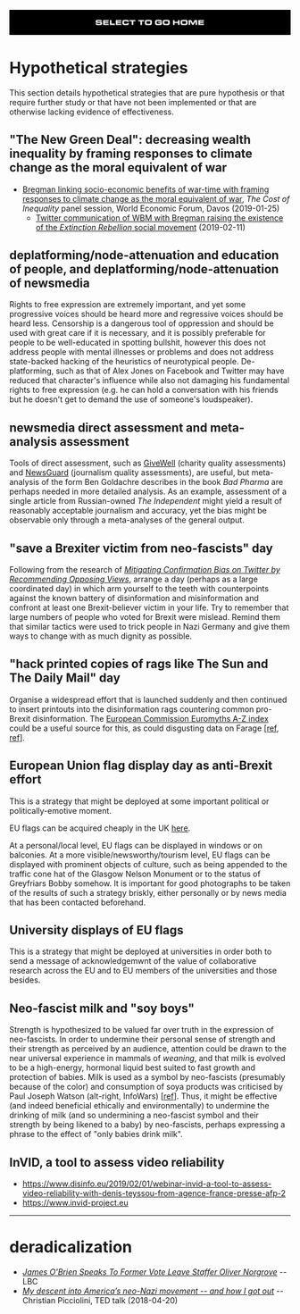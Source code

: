 [![](https://raw.githubusercontent.com/wdbm/InfoPeace/master/media/InfoPeace_home.png)](https://github.com/wdbm/InfoPeace/blob/master/README.md)

# Hypothetical strategies

This section details hypothetical strategies that are pure hypothesis or that require further study or that have not been implemented or that are otherwise lacking evidence of effectiveness.

## "The New Green Deal": decreasing wealth inequality by framing responses to climate change as the moral equivalent of war

- [Bregman linking socio-economic benefits of war-time with framing responses to climate change as the moral equivalent of war](https://www.youtube.com/watch?v=r5LtFnmPruU&t=14m40s), *The Cost of Inequality* panel session, World Economic Forum, Davos (2019-01-25)
    - [Twitter communication of WBM with Bregman raising the existence of the *Extinction Rebellion* social movement](https://twitter.com/WBreadenMadden/status/1095123727749185536) (2019-02-11)

## deplatforming/node-attenuation and education of people, and deplatforming/node-attenuation of newsmedia

Rights to free expression are extremely important, and yet some progressive voices should be heard more and regressive voices should be heard less. Censorship is a dangerous tool of oppression and should be used with great care if it is necessary, and it is possibly preferable for people to be well-educated in spotting bullshit, however this does not address people with mental illnesses or problems and does not address state-backed hacking of the heuristics of neurotypical people. De-platforming, such as that of Alex Jones on Facebook and Twitter may have reduced that character's influence while also not damaging his fundamental rights to free expression (e.g. he can hold a conversation with his friends but he doesn't get to demand the use of someone's loudspeaker).

## newsmedia direct assessment and meta-analysis assessment

Tools of direct assessment, such as [GiveWell](https://www.givewell.org) (charity quality assessments) and [NewsGuard](https://www.newsguardtech.com) (journalism quality assessments), are useful, but meta-analysis of the form Ben Goldachre describes in the book *Bad Pharma* are perhaps needed in more detailed analysis. As an example, assessment of a single article from Russian-owned *The Independent* might yield a result of reasonably acceptable journalism and accuracy, yet the bias might be observable only through a meta-analyses of the general output.

## "save a Brexiter victim from neo-fascists" day

Following from the research of [*Mitigating Confirmation Bias on Twitter by Recommending Opposing Views*](https://arxiv.org/abs/1809.03901), arrange a day (perhaps as a large coordinated day) in which arm yourself to the teeth with counterpoints against the known battery of disinformation and misinformation and confront at least one Brexit-believer victim in your life. Try to remember that large numbers of people who voted for Brexit were mislead. Remind them that similar tactics were used to trick people in Nazi Germany and give them ways to change with as much dignity as possible.

## "hack printed copies of rags like The Sun and The Daily Mail" day

Organise a widespread effort that is launched suddenly and then continued to insert printouts into the disinformation rags countering common pro-Brexit disinformation. The [European Commission Euromyths A-Z index](https://blogs.ec.europa.eu/ECintheUK/euromyths-a-z-index) could be a useful source for this, as could disgusting data on Farage [[ref](https://www.scribd.com/doc/169454715/Nigel-Farage-1981-school-letter), [ref](https://www.theguardian.com/politics/2018/nov/25/why-wont-nigel-farage-answer-my-brexit-questions)].

## European Union flag display day as anti-Brexit effort

This is a strategy that might be deployed at some important political or politically-emotive moment.

EU flags can be acquired cheaply in the UK [here](https://www.amazon.co.uk/gp/product/B0044X2BXI).

At a personal/local level, EU flags can be displayed in windows or on balconies. At a more visible/newsworthy/tourism level, EU flags can be displayed with prominent objects of culture, such as being appended to the traffic cone hat of the Glasgow Nelson Monument or to the status of Greyfriars Bobby somehow. It is important for good photographs to be taken of the results of such a strategy briskly, either personally or by news media that has been contacted beforehand.

## University displays of EU flags

This is a strategy that might be deployed at universities in order both to send a message of acknowledgemwnt of the value of collaborative research across the EU and to EU members of the universities and those besides.

## Neo-fascist milk and "soy boys"

Strength is hypothesized to be valued far over truth in the expression of neo-fascists. In order to undermine their personal sense of strength and their strength as perceived by an audience, attention could be drawn to the near universal experience in mammals of *weaning*, and that milk is evolved to be a high-energy, hormonal liquid best suited to fast growth and protection of babies. Milk is used as a symbol by neo-fascists (presumably because of the color) and consumption of soya products was criticised by Paul Joseph Watson (alt-right, InfoWars) [[ref](https://www.youtube.com/watch?v=FTSvLKY7HEk)]. Thus, it might be effective (and indeed beneficial ethically and environmentally) to undermine the drinking of milk (and so undermining a neo-fascist symbol and their strength by being likened to a baby) by neo-fascists, perhaps expressing a phrase to the effect of "only babies drink milk".

## InVID, a tool to assess video reliability

- <https://www.disinfo.eu/2019/02/01/webinar-invid-a-tool-to-assess-video-reliability-with-denis-teyssou-from-agence-france-presse-afp-2>
- <https://www.invid-project.eu>

---

# deradicalization

- [*James O'Brien Speaks To Former Vote Leave Staffer Oliver Norgrove*](https://www.youtube.com/watch?v=MGwz-u5otzk) -- LBC
- [*My descent into America’s neo-Nazi movement -- and how I got out*](https://www.youtube.com/watch?v=VM6HZqQKhok&t=780s) -- Christian Picciolini, TED talk (2018-04-20)
